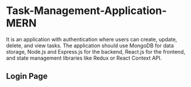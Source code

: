 # Task-Management-Application-MERN
It is an application with authentication where users can create, update, delete, and view tasks. The application should use MongoDB for data storage, Node.js and Express.js for the backend, React.js for the frontend, and state management libraries like Redux or React Context API.

## Login Page

